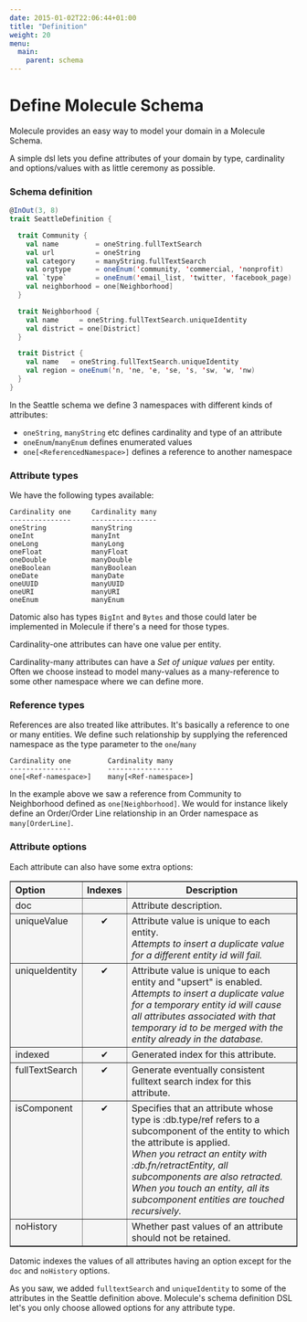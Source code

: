 ```yaml
---
date: 2015-01-02T22:06:44+01:00
title: "Definition"
weight: 20
menu:
  main:
    parent: schema
---
```


# Define Molecule Schema

Molecule provides an easy way to model your domain in a Molecule Schema. 

A simple dsl lets you define attributes of your domain by type, cardinality and options/values with as little ceremony as possible.

### Schema definition

```scala
@InOut(3, 8)
trait SeattleDefinition {

  trait Community {
    val name         = oneString.fullTextSearch
    val url          = oneString
    val category     = manyString.fullTextSearch
    val orgtype      = oneEnum('community, 'commercial, 'nonprofit)
    val `type`       = oneEnum('email_list, 'twitter, 'facebook_page)
    val neighborhood = one[Neighborhood]
  }

  trait Neighborhood {
    val name     = oneString.fullTextSearch.uniqueIdentity
    val district = one[District]
  }

  trait District {
    val name   = oneString.fullTextSearch.uniqueIdentity
    val region = oneEnum('n, 'ne, 'e, 'se, 's, 'sw, 'w, 'nw)
  }
}
```

In the Seattle schema we define 3 namespaces with different kinds of attributes:

- `oneString`, `manyString` etc defines cardinality and type of an attribute
- `oneEnum`/`manyEnum` defines enumerated values
- `one[<ReferencedNamespace>]` defines a reference to another namespace


### Attribute types

We have the following types available:

```
Cardinality one     Cardinality many
---------------     ----------------
oneString           manyString
oneInt              manyInt   
oneLong             manyLong    
oneFloat            manyFloat     
oneDouble           manyDouble      
oneBoolean          manyBoolean      
oneDate             manyDate    
oneUUID             manyUUID    
oneURI              manyURI   
oneEnum             manyEnum              
```
Datomic also has types `BigInt` and `Bytes` and those could later be implemented in Molecule if there's a need for those types.

Cardinality-one attributes can have one value per entity.

Cardinality-many attributes can have a _Set of unique values_ per entity. Often we choose instead to model many-values as a many-reference to some other namespace where we can define more.

### Reference types

References are also treated like attributes. It's basically a reference to one or many entities. We define such relationship by supplying the referenced namespace as the type parameter to the `one`/`many`
```
Cardinality one         Cardinality many
---------------         ----------------
one[<Ref-namespace>]    many[<Ref-namespace>]
```
In the example above we saw a reference from Community to Neighborhood defined as `one[Neighborhood]`. We would for instance likely define an Order/Order Line relationship in an Order namespace as `many[OrderLine]`.


### Attribute options

Each attribute can also have some extra options:

<p>
<table border="1" cellpadding="5" cellspacing="0" style="background-color:#f5f5f5;">
  <tr>
    <th align="left" valign="top" scope="col">Option</th>
    <th valign="top" scope="col"><strong>Indexes</strong></th>
    <th scope="col">Description</th>
  </tr>
  <tr valign="top">
    <td valign="top">doc</td>
    <td align="center" valign="top">&nbsp;</td>
    <td>Attribute description.</td>
  </tr>
  <tr valign="top">
    <td valign="top">uniqueValue</td>
    <td align="center" valign="top">✔︎</td>
    <td>Attribute value is unique to each entity.<br>
      <em>Attempts to insert a duplicate value for a different entity id will fail.</em></td>
  </tr>
  <tr valign="top">
    <td valign="top">uniqueIdentity</td>
    <td align="center" valign="top">✔︎</td>
    <td>Attribute value is unique to each entity and &quot;upsert&quot; is enabled.<br>
      <em>Attempts to insert a duplicate value for a temporary entity id will cause all attributes associated with that temporary id to be merged with the entity already in the database.</em></td>
  </tr>
  <tr>
    <td valign="top">indexed</td>
    <td align="center" valign="top">✔︎</td>
    <td>Generated index for this attribute.</td>
  </tr>
  <tr>
    <td valign="top">fullTextSearch</td>
    <td align="center" valign="top">✔︎</td>
    <td>Generate eventually consistent fulltext search index for this attribute.</td>
  </tr>
  <tr>
    <td valign="top">isComponent</td>
    <td align="center" valign="top">✔︎</td>
    <td>Specifies that an attribute whose type is :db.type/ref refers to a subcomponent of the entity to which the attribute is applied.<br>
    <em>When you retract an entity with :db.fn/retractEntity, all subcomponents are also retracted. When you touch an entity, all its subcomponent entities are touched recursively.</em></td>
  </tr>
  <tr>
    <td valign="top">noHistory</td>
    <td align="center" valign="top">&nbsp;</td>
    <td>Whether past values of an attribute should not be retained.</td>
  </tr>
</table>
</p>

Datomic indexes the values of all attributes having an option except for the `doc` and `noHistory` options.

As you saw, we added `fulltextSearch` and `uniqueIdentity` to some of the attributes in the Seattle definition above. Molecule's schema definition DSL let's you only choose allowed options for any attribute type.



[datomic]: http://www.datomic.com
[seattle]: http://docs.datomic.com/tutorial.html
[schema]: http://docs.datomic.com/schema.htm

[populate]: https://github.com/scalamolecule/wiki/Populate-the-database
[tutorial]: https://github.com/scalamolecule/wiki/Molecule-Seattle-tutorial